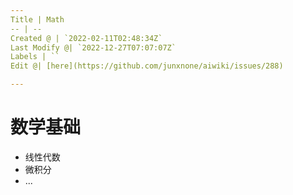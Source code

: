 ```yaml
---
Title | Math
-- | --
Created @ | `2022-02-11T02:48:34Z`
Last Modify @| `2022-12-27T07:07:07Z`
Labels | ``
Edit @| [here](https://github.com/junxnone/aiwiki/issues/288)

---
```

# 数学基础

- 线性代数
- 微积分
- ...
